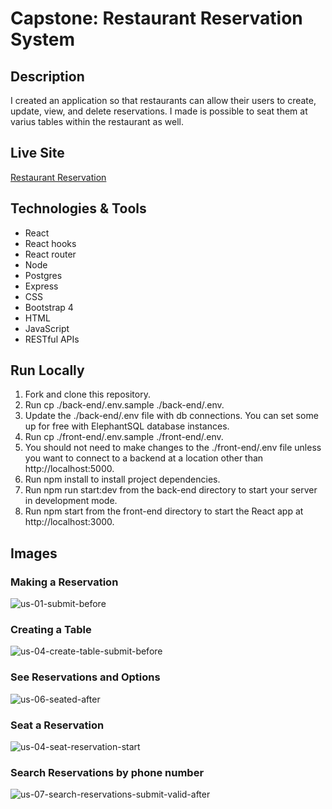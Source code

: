 # Capstone: Restaurant Reservation System
## Description
I created an application so that restaurants can allow their users to create, update, view, and delete reservations. I made is possible to seat them at varius tables within the restaurant as well.
## Live Site
[Restaurant Reservation](https://final-cap-client.herokuapp.com/)

## Technologies & Tools
* React
* React hooks
* React router
* Node
* Postgres
* Express
* CSS
* Bootstrap 4
* HTML
* JavaScript
* RESTful APIs
## Run Locally
1. Fork and clone this repository.
2. Run cp ./back-end/.env.sample ./back-end/.env.
3. Update the ./back-end/.env file with db connections. You can set some up for free with ElephantSQL database instances.
4. Run cp ./front-end/.env.sample ./front-end/.env.
5. You should not need to make changes to the ./front-end/.env file unless you want to connect to a backend at a location other than http://localhost:5000.
6. Run npm install to install project dependencies.
7. Run npm run start:dev from the back-end directory to start your server in development mode.
8. Run npm start from the front-end directory to start the React app at http://localhost:3000.
## Images
### Making a Reservation
![us-01-submit-before](https://user-images.githubusercontent.com/81042902/146657750-1ef1d59a-16e5-4dba-9ef9-240f6d3f049d.png)
### Creating a Table
![us-04-create-table-submit-before](https://user-images.githubusercontent.com/81042902/146657755-bf95c79c-f773-45ac-b027-4eaf4029b802.png)
### See Reservations and Options
![us-06-seated-after](https://user-images.githubusercontent.com/81042902/146657758-5f26070d-3e2c-4649-82bd-6e826f99b5ca.png)
### Seat a Reservation
![us-04-seat-reservation-start](https://user-images.githubusercontent.com/81042902/146657759-db4f1cd7-e02d-44b4-b82b-c8d0a8a5c5da.png)
### Search Reservations by phone number
![us-07-search-reservations-submit-valid-after](https://user-images.githubusercontent.com/81042902/146657760-b5b76c4c-d302-4524-87f8-0ac33911f7f6.png)
